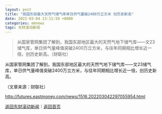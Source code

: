 ```yaml
---
layout: post
title: "我国东部最大天然气储气库单日供气量破2400万立方米 创历史新高"
date: 2022-03-04 13:11:59 +0800
categories: emnews
tags: 东财滚动新闻
---
```

> 从国家管网集团了解到，我国东部地区最大的天然气地下储气库——文23储气库，单日供气量峰值突破2400万立方米，与往年同期相比增长近一倍，创历史新高。（财联社）

<p>从国家管网集团了解到，我国东部地区最大的天然气地下储气库——文23储气库，单日供气量峰值突破2400万立方米，与往年同期相比增长近一倍，创历史新高。</p><p class="em_media">（文章来源：财联社）</p>

<http://futures.eastmoney.com/news/1516,202203042297055954.html>

[返回东财滚动新闻](//finews.withounder.com/emnews/)｜[返回首页](//finews.withounder.com/)